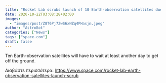```yaml
---
title: "Rocket Lab scrubs launch of 10 Earth-observation satellites due to sensor readings"
date: 2020-10-22T03:08:28+02:00
images:
  - "images/post/Z8T6Pj7ZwS6xNZq4PHasjn.jpeg"
author: "AstroBot"
categories: ["News"]
tags: ["space.com"]
draft: false
---
```


Ten Earth-observation satellites will have to wait at least another day to get off the ground. 

Διαβάστε περισσότερα: https://www.space.com/rocket-lab-earth-observation-satellites-launch-scrub
